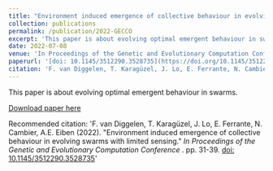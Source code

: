 ```yaml
---
title: "Environment induced emergence of collective behaviour in evolving swarms with limited sensing"
collection: publications
permalink: /publication/2022-GECCO
excerpt: 'This paper is about evolving optimal emergent behaviour in swarms.'
date: 2022-07-08
venue: 'In Proceedings of the Genetic and Evolutionary Computation Conference'
paperurl: '[doi: 10.1145/3512290.3528735](https://doi.org/10.1145/3512290.3528735)'
citation: 'F. van Diggelen, T. Karagüzel, J. Lo, E. Ferrante, N. Cambier, A.E. Eiben (2022). &quot;Environment induced emergence of collective behaviour in evolving swarms with limited sensing.&quot; <i>In Proceedings of the Genetic and Evolutionary Computation Conference </i>. pp. 31-39. [doi: 10.1145/3512290.3528735](https://doi.org/10.1145/3512290.3528735)'
---
```

This paper is about evolving optimal emergent behaviour in swarms.

[Download paper here](https://doi.org/10.1145/3512290.3528735)

Recommended citation: 'F. van Diggelen, T. Karagüzel, J. Lo, E. Ferrante, N. Cambier, A.E. Eiben (2022). &quot;Environment induced emergence of collective behaviour in evolving swarms with limited sensing.&quot; <i>In Proceedings of the Genetic and Evolutionary Computation Conference </i>. pp. 31-39. [doi: 10.1145/3512290.3528735](https://doi.org/10.1145/3512290.3528735)'
